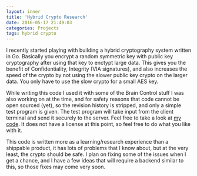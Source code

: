 ```yaml
---
layout: inner
title: 'Hybrid Crypto Research'
date: 2016-05-17 21:49:03
categories: Projects
tags: hybrid crypto
---
```

I recently started playing with building a hybrid cryptography system written in Go. Basically you encrypt a random symmetric key with public key cryptography after using that key to enctypt large data. This gives you the benefit of Confidentiality, Integrity (VIA signatures), and also increases the speed of the crypto by not using the slower public key crypto on the larger data. You only have to use the slow crypto for a small AES key. 

While writing this code I used it with some of the Brain Control stuff I was also working on at the time, and for safety reasons that code cannot be open sourced (yet), so the revision history is stripped, and only a simple test program is given. The test program will take input from the client terminal and send it securely to the server. Feel free to take a look at [my code](https://github.com/coltstrgj/CS-Research). It does not have a license at this point, so feel free to do what you like with it. 

This code is written more as a learning/research experience than a shippable product, it has lots of problems that I know about, but at the very least, the crypto should be safe. I plan on fixing some of the issues when I get a chance, and I have a few ideas that will require a backend similar to this, so those fixes may come very soon. 
